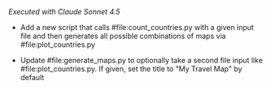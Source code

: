 _Executed with Claude Sonnet 4.5_

- Add a new script that calls #file:count_countries.py with a given input file and then generates all possible combinations of maps via #file:plot_countries.py

- Update #file:generate_maps.py to optionally take a second file input like #file:plot_countries.py. If given, set the title to "My Travel Map" by default
